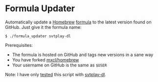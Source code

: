 Formula Updater
===============

Automatically update a [Homebrew][5] [formula][4] to the latest version
found on GitHub. Just give it the formula name:

    $ ./formula_updater svtplay-dl

Prerequisites:
* The formula is hosted on GitHub and tags new versions in a sane way
* You have forked [mxcl/homebrew][3]
* Your username on GitHub is the same as `$USER`

Note: I have only [tested][1] this script with [svtplay-dl][2].

[1]: https://github.com/mxcl/homebrew/pull/17355
[2]: https://github.com/spaam/svtplay-dl
[3]: https://github.com/mxcl/homebrew
[4]: https://github.com/mxcl/homebrew/wiki/Formula-Cookbook
[5]: http://mxcl.github.com/homebrew/
